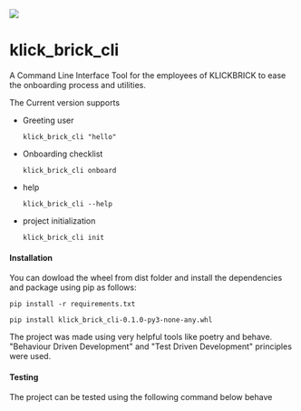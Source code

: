 ![](https://travis-ci.com/punmister/klick_brick_cli.svg?token=JXew3bmbgspLsqYibfyf&branch=master) 


# klick_brick_cli
A Command Line Interface Tool for the employees of KLICKBRICK to ease the onboarding process and utilities.

The Current version supports 
* Greeting user

    ```klick_brick_cli "hello"```
* Onboarding checklist

    ```klick_brick_cli onboard```
* help 

    ```klick_brick_cli --help```
* project initialization 

    ```klick_brick_cli init```

#### Installation

You can dowload the wheel from dist folder and install the dependencies and package using pip as follows:
    
    pip install -r requirements.txt
    
    pip install klick_brick_cli-0.1.0-py3-none-any.whl

The project was made using very helpful tools like poetry and behave. "Behaviour Driven Development" and 
"Test Driven Development" principles were used.

#### Testing
The project can be tested using the following command below
    behave

